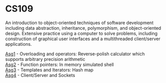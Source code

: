 # CS109
An introduction to object-oriented techniques of software development including data abstraction, inheritance, polymorphism, and object-oriented design. Extensive practice using a computer to solve problems, including construction of graphical user interfaces and a multithreaded client/server applications.
  
[Asg1](./asg1) - Overloading and operators: Reverse-polish calculator which supports arbitrary precision arithmetic   
[Asg2](./asg2) - Function pointers: In memory simulated shell   
[Asg3](./asg3) - Templates and Iterators: Hash map   
[Asg4](./asg4) - Client/Server and Sockets   
